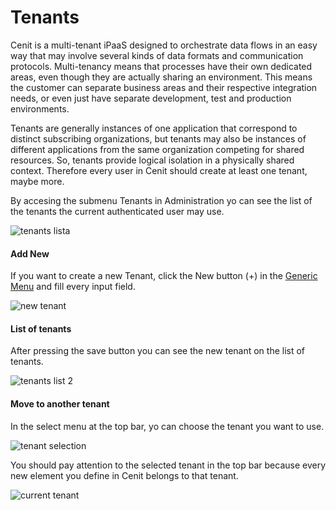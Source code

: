 # Tenants

Cenit is a multi-tenant iPaaS designed to orchestrate data flows in an easy way that may involve several kinds of data formats and communication protocols. Multi-tenancy means that processes have their own dedicated areas, even though they are actually sharing an environment. This means the customer can separate business areas and their respective integration needs, or even just have separate development, test and production environments.

Tenants are generally instances of one application that correspond to distinct subscribing organizations, but tenants may also be instances of different applications from the same organization competing for shared resources.  So, tenants provide logical isolation in a physically shared context. Therefore every user in Cenit should create at least one tenant, maybe more.

By accesing the submenu Tenants in Administration yo can see the list of the tenants the current authenticated user may use.

![tenants lista](https://user-images.githubusercontent.com/54523080/148874262-43e1c0c3-6443-466d-9227-8839f1a94211.png)

#### Add New

If you want to create a new Tenant, click the New button (+) in the [Generic Menu](generic/generic_menu_options.md) and fill every input field.

 ![new tenant](https://user-images.githubusercontent.com/54523080/148875704-bb5ebe3e-979b-4f62-9af6-d7cd362a56ff.png)

#### List of tenants

After pressing the save button you can see the new tenant on the list of tenants.

![tenants list 2](https://user-images.githubusercontent.com/54523080/148876349-a1177d34-0b6b-4147-b26e-6eda6fcd4525.png)

#### Move to another tenant

In the select menu at the top bar, yo can choose the tenant you want to use.

![tenant selection](https://user-images.githubusercontent.com/54523080/148877535-29a5a9c4-1083-4519-9254-66436263c461.png)

You should pay attention to the selected tenant in the top bar because every new element you define in Cenit belongs to that tenant.

![current tenant](https://user-images.githubusercontent.com/54523080/148877872-7df8be3c-5878-49f9-9dfb-e4804f859f89.png)
